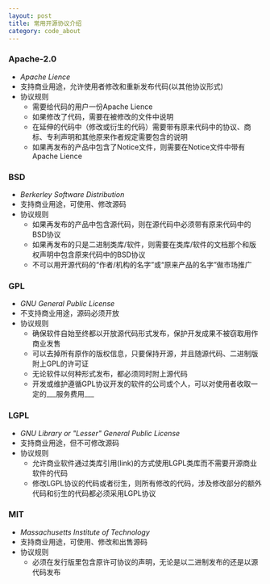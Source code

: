```yaml
---
layout: post
title: 常用开源协议介绍
category: code_about
---
```


### __Apache-2.0__
 * _Apache Lience_
 * 支持商业用途，允许使用者修改和重新发布代码(以其他协议形式)
 * 协议规则
    * 需要给代码的用户一份Apache Lience
    * 如果修改了代码，需要在被修改的文件中说明
    * 在延伸的代码中（修改或衍生的代码）需要带有原来代码中的协议、商标、专利声明和其他原来作者规定需要包含的说明
    * 如果再发布的产品中包含了Notice文件，则需要在Notice文件中带有Apache Lience

### __BSD__
 * _Berkerley Software Distribution_
 * 支持商业用途，可使用、修改源码
 * 协议规则
    * 如果再发布的产品中包含源代码，则在源代码中必须带有原来代码中的BSD协议
    * 如果再发布的只是二进制类库/软件，则需要在类库/软件的文档那个和版权声明中包含原来代码中的BSD协议
    * 不可以用开源代码的“作者/机构的名字”或“原来产品的名字”做市场推广

### __GPL__
 * _GNU General Public License_
 * 不支持商业用途，源码必须开放
 * 协议规则
    * 确保软件自始至终都以开放源代码形式发布，保护开发成果不被窃取用作商业发售
    * 可以去掉所有原作的版权信息，只要保持开源，并且随源代码、二进制版附上GPL的许可证
    * 无论软件以何种形式发布，都必须同时附上源代码
    * 开发或维护遵循GPL协议开发的软件的公司或个人，可以对使用者收取一定的___服务费用___

### __LGPL__
 * _GNU Library or "Lesser" General Public License_
 * 支持商业用途，但不可修改源码
 * 协议规则
    * 允许商业软件通过类库引用(link)的方式使用LGPL类库而不需要开源商业软件的代码
    * 修改LGPL协议的代码或者衍生，则所有修改的代码，涉及修改部分的额外代码和衍生的代码都必须采用LGPL协议

### __MIT__
 * _Massachusetts Institute of Technology_
 * 支持商业用途，可使用、修改和出售源码
 * 协议规则
    * 必须在发行版里包含原许可协议的声明，无论是以二进制发布的还是以源代码发布
